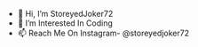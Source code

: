 - 👋 Hi, I’m StoreyedJoker72
- 👀 I’m Interested In Coding 
- 📫 Reach Me On Instagram- @storeyedjoker72

<!---
StoreyedJoker72/StoreyedJoker72 is a ✨ special ✨ repository because its `README.md` (this file) appears on your GitHub profile.
You can click the Preview link to take a look at your changes.
--->

